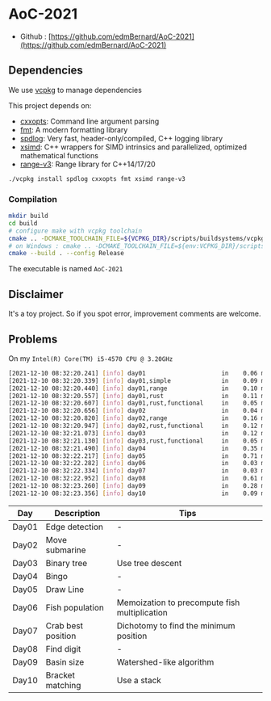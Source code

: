 # AoC-2021

- Github : [https://github.com/edmBernard/AoC-2021](https://github.com/edmBernard/AoC-2021)

## Dependencies

We use [vcpkg](https://github.com/Microsoft/vcpkg) to manage dependencies

This project depends on:
- [cxxopts](https://github.com/jarro2783/cxxopts): Command line argument parsing
- [fmt](https://fmt.dev/latest/index.html): A modern formatting library
- [spdlog](https://github.com/gabime/spdlog): Very fast, header-only/compiled, C++ logging library
- [xsimd](https://github.com/xtensor-stack/xsimd): C++ wrappers for SIMD intrinsics and parallelized, optimized mathematical functions
- [range-v3](https://ericniebler.github.io/range-v3/): Range library for C++14/17/20


```
./vcpkg install spdlog cxxopts fmt xsimd range-v3
```

### Compilation

```bash
mkdir build
cd build
# configure make with vcpkg toolchain
cmake .. -DCMAKE_TOOLCHAIN_FILE=${VCPKG_DIR}/scripts/buildsystems/vcpkg.cmake
# on Windows : cmake .. -DCMAKE_TOOLCHAIN_FILE=${env:VCPKG_DIR}/scripts/buildsystems/vcpkg.cmake
cmake --build . --config Release
```

The executable is named `AoC-2021`

## Disclaimer

It's a toy project. So if you spot error, improvement comments are welcome.


## Problems

On my `Intel(R) Core(TM) i5-4570 CPU @ 3.20GHz`

```bash
[2021-12-10 08:32:20.241] [info] day01                     in    0.06 ms : part1=1233       part2=1275
[2021-12-10 08:32:20.339] [info] day01,simple              in    0.09 ms : part1=1233       part2=1275
[2021-12-10 08:32:20.440] [info] day01,range               in    0.10 ms : part1=1233       part2=1275
[2021-12-10 08:32:20.557] [info] day01,rust                in    0.11 ms : part1=1233       part2=1275
[2021-12-10 08:32:20.607] [info] day01,rust,functional     in    0.05 ms : part1=1233       part2=1275
[2021-12-10 08:32:20.656] [info] day02                     in    0.04 ms : part1=2117664    part2=2073416724
[2021-12-10 08:32:20.820] [info] day02,range               in    0.16 ms : part1=2117664    part2=2073416724
[2021-12-10 08:32:20.947] [info] day02,rust,functional     in    0.12 ms : part1=2117664    part2=2073416724
[2021-12-10 08:32:21.073] [info] day03                     in    0.12 ms : part1=3429254    part2=5410338
[2021-12-10 08:32:21.130] [info] day03,rust,functional     in    0.05 ms : part1=3429254    part2=5410338
[2021-12-10 08:32:21.490] [info] day04                     in    0.35 ms : part1=38913      part2=16836
[2021-12-10 08:32:22.217] [info] day05                     in    0.71 ms : part1=7380       part2=21373
[2021-12-10 08:32:22.282] [info] day06                     in    0.03 ms : part1=345793     part2=1572643095893
[2021-12-10 08:32:22.334] [info] day07                     in    0.03 ms : part1=340052     part2=92948968
[2021-12-10 08:32:22.952] [info] day08                     in    0.61 ms : part1=495        part2=1055164
[2021-12-10 08:32:23.260] [info] day09                     in    0.28 ms : part1=564        part2=1038240
[2021-12-10 08:32:23.356] [info] day10                     in    0.09 ms : part1=243939     part2=2421222841
```

| Day | Description | Tips |
|--|--|--|
| Day01 | Edge detection | - |
| Day02 | Move submarine | - |
| Day03 | Binary tree | Use tree descent |
| Day04 | Bingo | - |
| Day05 | Draw Line | - |
| Day06 | Fish population | Memoization to precompute fish multiplication |
| Day07 | Crab best position | Dichotomy to find the minimum position |
| Day08 | Find digit | - |
| Day09 | Basin size | Watershed-like algorithm |
| Day10 | Bracket matching | Use a stack |
